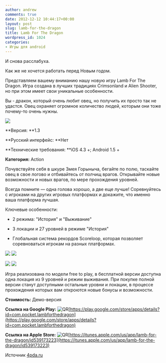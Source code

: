 ```yaml
---
author: andrew
comments: true
date: 2012-12-12 10:44:17+00:00
layout: post
slug: lamb-for-the-dragon
title: Lamb For The Dragon
wordpress_id: 1024
categories:
- Игры для android
---
```


И снова расслабуха.





Как же не хочется работать перед Новым годом.





Представляем вашему вниманию нашу новую игру Lamb For The Dragon. Игра создана в лучших традициях Crimsonland и Alien Shooter, но при этом имеет свои уникальные особенности.





Вы - дракон, который очень любит овец, но получить их просто так не удастся. Овец охраняет огромное количество людей, которым они тоже почему-то очень нужны.


<!-- more -->


![](http://s.4pda.ru/wp-content/uploads/2012/12/2012-08-29-08-02-38-480x288.jpg)



**Версия: **1.3





**Русский интерфейс: **Нет





**Технические требования: **iOS 4.3 +; Android 1.5 +





**Категория:** Action





Почувствуйте себя в шкуре Змея Горыныча, бегайте по полю, таскайте овец в свое логово и отбивайтесь от полчищ врагов. Открывайте новые возможности и новых врагов, по мере прохождения уровней.





Всегда помните — одна голова хорошо, а две еще лучше! Соревнуйтесь с игроками на других игровых платформах и докажите, что именно ваша платформа лучшая.





Ключевые особенности:












  * 2 режима: "История" и "Выживание"



  * 3 локации и 27 уровней в режиме "История"



  * Глобальная система рекордов Scoreloop, которая позволяет соревноваться игрокам на разных платформах.










![](http://s.4pda.ru/wp-content/uploads/2012/12/2012-10-12-19-43-26-480x288.jpg)
![](http://s.4pda.ru/wp-content/uploads/2012/12/2012-10-12-08-27-26-480x288.png)





![](http://s.4pda.ru/wp-content/uploads/2012/12/2012-10-12-19-37-30-480x288.jpg)
![](http://s.4pda.ru/wp-content/uploads/2012/12/2012-10-12-08-31-54-480x288.jpg)



Игра реализована по модели free to play, в бесплатной версии доступна одна локация из 9 уровней и режим выживания. При покупке полной версии станут доступными остальные уровни и локации, в процессе прохождения которых вам откроются новые бонусы и возможности.

















**Стоимость:** Демо-версия





**Ссылка на Google Play:** ![QR](http://s.4pda.ru/forum/style_images/1/qr_code.gif)[https://play.google.com/store/apps/details?id=com.pocket.lambforthedragon](https://play.google.com/store/apps/details?id=com.pocket.lambforthedragon)





**Ссылка на Apple Store:** ![QR](http://s.4pda.ru/forum/style_images/1/qr_code.gif)[https://itunes.apple.com/us/app/lamb-for-the-dragon/id539173223](https://itunes.apple.com/us/app/lamb-for-the-dragon/id539173223)





Источник [4pda.ru](http://4pda.ru/2012/12/08/81788/#more-81788)
